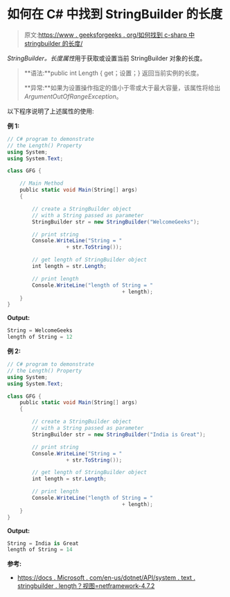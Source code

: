 # 如何在 C# 中找到 StringBuilder 的长度

> 原文:[https://www . geeksforgeeks . org/如何找到 c-sharp 中 stringbuilder 的长度/](https://www.geeksforgeeks.org/how-to-find-the-length-of-the-stringbuilder-in-c-sharp/)

*StringBuilder。长度属性*用于获取或设置当前 StringBuilder 对象的长度。

> **语法:**public int Length { get；设置；}
> 返回当前实例的长度。
> 
> **异常:**如果为设置操作指定的值小于零或大于最大容量，该属性将给出*ArgumentOutOfRangeException*。

以下程序说明了上述属性的使用:

**例 1:**

```cs
// C# program to demonstrate
// the Length() Property
using System;
using System.Text;

class GFG {

    // Main Method
    public static void Main(String[] args)
    {

        // create a StringBuilder object
        // with a String passed as parameter
        StringBuilder str = new StringBuilder("WelcomeGeeks");

        // print string
        Console.WriteLine("String = "
                   + str.ToString());

        // get length of StringBuilder object
        int length = str.Length;

        // print length
        Console.WriteLine("length of String = "
                                     + length);
    }
}
```

**Output:**

```cs
String = WelcomeGeeks
length of String = 12

```

**例 2:**

```cs
// C# program to demonstrate
// the Length() Property
using System;
using System.Text;

class GFG {
    public static void Main(String[] args)
    {

        // create a StringBuilder object
        // with a String passed as parameter
        StringBuilder str = new StringBuilder("India is Great");

        // print string
        Console.WriteLine("String = "
                   + str.ToString());

        // get length of StringBuilder object
        int length = str.Length;

        // print length
        Console.WriteLine("length of String = "
                                     + length);
    }
}
```

**Output:**

```cs
String = India is Great
length of String = 14

```

**参考:**

*   [https://docs . Microsoft . com/en-us/dotnet/API/system . text . stringbuilder . length？视图=netframework-4.7.2](https://docs.microsoft.com/en-us/dotnet/api/system.text.stringbuilder.length?view=netframework-4.7.2)